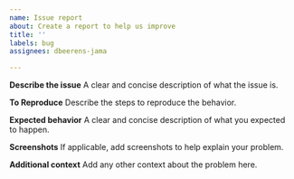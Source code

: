 ```yaml
---
name: Issue report
about: Create a report to help us improve
title: ''
labels: bug
assignees: dbeerens-jama

---
```


**Describe the issue**
A clear and concise description of what the issue is.

**To Reproduce**
Describe the steps to reproduce the behavior.

**Expected behavior**
A clear and concise description of what you expected to happen.

**Screenshots**
If applicable, add screenshots to help explain your problem.

**Additional context**
Add any other context about the problem here.
